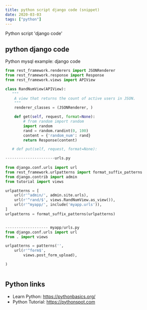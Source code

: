 ```yaml
---
title: python script django code (snippet)
date: 2020-03-03
tags: ["python"]
---
```

Python script 'django code'


## python django code

Python mysql example: django code

```python
from rest_framework.renderers import JSONRenderer
from rest_framework.response import Response
from rest_framework.views import APIView

class RandNumView(APIView):
   """ 
    A view that returns the count of active users in JSON.
    """
    renderer_classes = (JSONRenderer, )

    def get(self, request, format=None):
        # from random import random
        import random
        rand = random.randint(0, 100)
        content = {'random_num': rand}
        return Response(content)

   # def put(self, request, format=None):

----------------------urls.py   
   
from django.conf.urls import url 
from rest_framework.urlpatterns import format_suffix_patterns
from django.contrib import admin
from tutorial import views

urlpatterns = [ 
    url(r'^admin/', admin.site.urls),
    url(r'^rand/$', views.RandNumView.as_view()),
    url(r'^myapp/', include('myapp.urls')),
]
urlpatterns = format_suffix_patterns(urlpatterns)


------------------- myapp/urls.py
from django.conf.urls import url 
from . import views

urlpatterns = patterns('',
    url(r'^form$',
        views.post_form_upload),

)



```

## Python links

- Learn Python: https://pythonbasics.org/
- Python Tutorial: https://pythonspot.com
